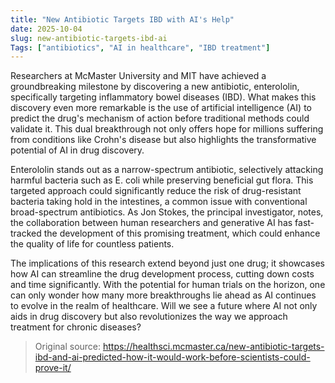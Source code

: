 ```yaml
---
title: "New Antibiotic Targets IBD with AI's Help"
date: 2025-10-04
slug: new-antibiotic-targets-ibd-ai
Tags: ["antibiotics", "AI in healthcare", "IBD treatment"]
---
```

Researchers at McMaster University and MIT have achieved a groundbreaking milestone by discovering a new antibiotic, enterololin, specifically targeting inflammatory bowel diseases (IBD). What makes this discovery even more remarkable is the use of artificial intelligence (AI) to predict the drug's mechanism of action before traditional methods could validate it. This dual breakthrough not only offers hope for millions suffering from conditions like Crohn's disease but also highlights the transformative potential of AI in drug discovery.

Enterololin stands out as a narrow-spectrum antibiotic, selectively attacking harmful bacteria such as E. coli while preserving beneficial gut flora. This targeted approach could significantly reduce the risk of drug-resistant bacteria taking hold in the intestines, a common issue with conventional broad-spectrum antibiotics. As Jon Stokes, the principal investigator, notes, the collaboration between human researchers and generative AI has fast-tracked the development of this promising treatment, which could enhance the quality of life for countless patients.

The implications of this research extend beyond just one drug; it showcases how AI can streamline the drug development process, cutting down costs and time significantly. With the potential for human trials on the horizon, one can only wonder how many more breakthroughs lie ahead as AI continues to evolve in the realm of healthcare. Will we see a future where AI not only aids in drug discovery but also revolutionizes the way we approach treatment for chronic diseases?

> Original source: https://healthsci.mcmaster.ca/new-antibiotic-targets-ibd-and-ai-predicted-how-it-would-work-before-scientists-could-prove-it/